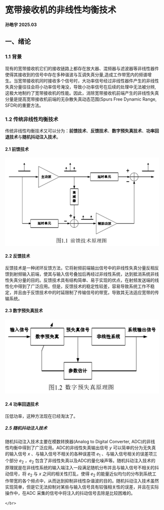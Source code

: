 # 宽带接收机的非线性均衡技术

**孙皓宇 2025.03**

## 一、绪论

### 1.1 背景

现有的宽带接收机它们的接收链路上都存在放大器、混频器与滤波器等非线性器件使得其接收到的信号中存在多种谐波与互调失真分量,造成工作带宽内的频谱增生。当宽带接收机同时接收多个信号时，大功率信号经过非线性器件产生的非线性失真分量往往会将小功率信号淹没，导致小功率信号在后续的处理中无法被分辨,这极大地制约了宽带接收机的性能。因此，消除宽带接收机前端产生的非线性失真分量是提高宽带接收机前端的无杂散失真动态范围(Spurs Free Dynamic Range, SFDR)的重要方法。

### 1.2 传统非线性均衡技术

传统非线性均衡技术又可以分为：**前馈技术**、**反馈技术**、**数字预失真技术**、**功率回退技术**与**随机抖动注入技术**。


#### 2.1 前馈技术

![1742464262742](image/宽带接收机的非线性均衡技术/1742464262742.png)


#### 2.2 反馈技术

反馈技术是一种闭环反馈方法，它将射频前端输出信号中的非线性失真分量反相反馈到射频输入前端，使其与输入信号叠加后再经过非线性系统，达到抵消系统非线性失真分量的目的。反馈技术具有结构简单、易于实现的优点，在射频发送端的线性化中得到了广泛应用。但是，反馈技术的稳定性较差，容易导致系统工作不稳定，并且由于反馈技术中的时延限制了传输信号的带宽，导致其无法适应宽带的传输系统。

#### 2.3 数字预失真技术

![1742464413326](image/宽带接收机的非线性均衡技术/1742464413326.png)

#### 2.4 功率回退技术

压低功率，这种方法现在已经淘汰了。

##### 2.5 随机抖动注入技术

随机抖动注入技术主要在模数转换器(Analog to Digital Converter, ADC)的非线性均衡中得到了广泛应用。ADC的非线性失真输出信号 $y$ 可以简单的分为无失真的输入信号 $x$ 、与输入信号不相关的各种误差项 $e_{1}$ 、与输入信号相关的误差项三个部分 $e_{2}$ ，$e_{2}$ 包含了非线性失真以及ADC的量化噪声等。随机抖动注入技术的原理就是在非线性系统的输入端注入一段满足随机分布并且与输入信号不相关的抖动信号，将 $e_{2}$ 与 $x$ 之间的相关性打乱，使得 $e_{2}$ 的能量近似均匀的分布到系统工作带宽的各个频点中，从而达到抑制非线性杂谐波的目的。随机抖动注入技术虽然实现简单，但是它无法抑制对某些与输入信号具有较强相关性的误差，并且在实际操作中，在ADC 采集的信号中将注入的抖动信号去除是比较困难的。


`</br>`
